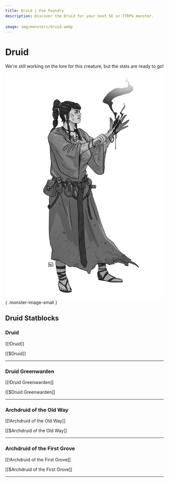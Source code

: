 ```yaml
---
title: Druid | Foe Foundry
description: Discover the Druid for your next 5E or TTRPG monster.

image: img/monsters/druid.webp
---
```


# Druid


We're still working on the lore for this creature, but the stats are ready to go!


![Druid](../img/monsters/druid.webp){ .monster-image-small }


## Druid Statblocks


### Druid

[[!Druid]]

[[$Druid]]

---

### Druid Greenwarden

[[!Druid Greenwarden]]

[[$Druid Greenwarden]]

---

### Archdruid of the Old Way

[[!Archdruid of the Old Way]]

[[$Archdruid of the Old Way]]

---

### Archdruid of the First Grove

[[!Archdruid of the First Grove]]

[[$Archdruid of the First Grove]]

---
